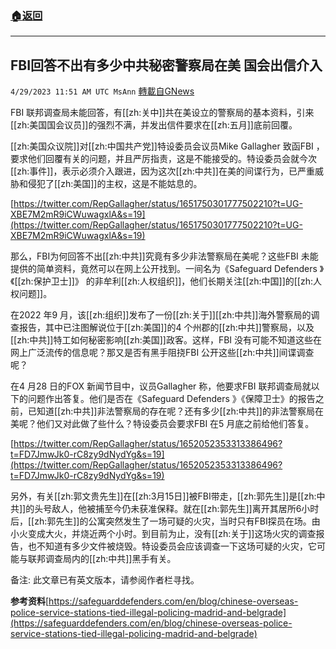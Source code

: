 ###  [:house:返回](README.md)
---


## FBI回答不出有多少中共秘密警察局在美    国会出信介入
`4/29/2023 11:51 AM UTC MsAnn` [轉載自GNews](https://gnews.org/articles/1262261)

FBI 联邦调查局未能回答，有[[zh:关中]]共在美设立的警察局的基本资料，引来[[zh:美国国会议员]]的强烈不满，并发出信件要求在[[zh:五月]]底前回覆。

[[zh:美国众议院]]对[[zh:中国共产党]]特设委员会议员Mike Gallagher 致函FBI ，要求他们回覆有关的问题，并且严厉指责，这是不能接受的。特设委员会就今次[[zh:事件]]，表示必须介入跟进，因为这次[[zh:中共]]在美的间谍行为，已严重威胁和侵犯了[[zh:美国]]的主权，这是不能姑息的。

 [https://twitter.com/RepGallagher/status/1651750301777502210?t=UG-XBE7M2mR9iCWuwagxlA&s=19](https://twitter.com/RepGallagher/status/1651750301777502210?t=UG-XBE7M2mR9iCWuwagxlA&s=19)

那么，FBI为何回答不出[[zh:中共]]究竟有多少非法警察局在美呢？这些FBI 未能提供的简单资料，竟然可以在网上公开找到。一间名为《Safeguard Defenders 》 《[[zh:保护卫士]]》 的非牟利[[zh:人权组织]]，他们长期关注[[zh:中国]]的[[zh:人权问题]]。

在2022 年9 月，该[[zh:组织]]发布了一份[[zh:关于]][[zh:中共]]海外警察局的调查报告，其中已注图解说位于[[zh:美国]]的4 个州郡的[[zh:中共]]警察局，以及[[zh:中共]]特工如何秘密影响[[zh:美国]]政客。这样，FBI 没有可能不知道这些在网上广泛流传的信息呢？那又是否有黑手阻挠FBI 公开这些[[zh:中共]]间谍调查呢？

在4 月28 日的FOX 新闻节目中，议员Gallagher 称，他要求FBI 联邦调查局就以下的问题作出答复。他们是否在《Safeguard Defenders 》《保障卫士》的报告之前，已知道[[zh:中共]]非法警察局的存在呢？还有多少[[zh:中共]]的非法警察局在美呢？他们又对此做了些什么？特设委员会要求FBI 在5 月底之前给他们答复。

[https://twitter.com/RepGallagher/status/1652052353313386496?t=FD7JmwJk0-rC8zy9dNydYg&s=19](https://twitter.com/RepGallagher/status/1652052353313386496?t=FD7JmwJk0-rC8zy9dNydYg&s=19)

另外，有关[[zh:郭文贵先生]]在[[zh:3月15日]]被FBI带走，[[zh:郭先生]]是[[zh:中共]]的头号敌人，他被捕至今仍未获准保释。就在[[zh:郭先生]]离开其居所6小时后，[[zh:郭先生]]的公寓突然发生了一场可疑的火灾，当时只有FBI探员在场。由小火变成大火，并烧近两个小时。到目前为止，没有[[zh:关于]]这场火灾的调查报告，也不知道有多少文件被烧毁。特设委员会应该调查一下这场可疑的火灾，它可能与联邦调查局内的[[zh:中共]]黑手有关。

备注: 此文章已有英文版本，请参阅作者栏寻找。  
  

**参考资料**[https://safeguarddefenders.com/en/blog/chinese-overseas-police-service-stations-tied-illegal-policing-madrid-and-belgrade](https://safeguarddefenders.com/en/blog/chinese-overseas-police-service-stations-tied-illegal-policing-madrid-and-belgrade)
